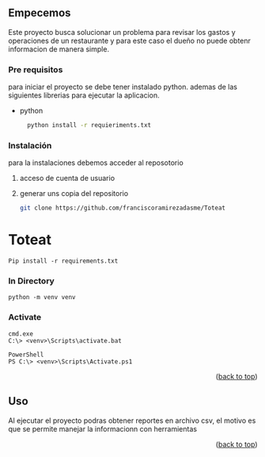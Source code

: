 
<!-- GETTING STARTED -->
## Empecemos

 Este proyecto busca solucionar un problema para revisar los gastos y 
operaciones de un restaurante y para este caso el dueño no puede obtenr 
informacion de manera simple.

### Pre requisitos

para iniciar el proyecto se debe tener instalado python. ademas de las siguientes 
librerias para ejecutar la aplicacion.

* python
  ```sh
    python install -r requieriments.txt
  ```

### Instalación

 para la instalaciones debemos acceder al reposotorio

1. acceso de cuenta de usuario
2. generar uns copia del repositorio

   ```sh
   git clone https://github.com/franciscoramirezadasme/Toteat
   ```
# Toteat
    Pip install -r requirements.txt

### In Directory
    python -m venv venv

### Activate
    cmd.exe
    C:\> <venv>\Scripts\activate.bat

    PowerShell
    PS C:\> <venv>\Scripts\Activate.ps1

<p align="right">(<a href="#readme-top">back to top</a>)</p>



<!-- USAGE EXAMPLES -->
## Uso
 
Al ejecutar el proyecto podras obtener reportes en archivo csv, 
el motivo es que se permite manejar la informacionn con herramientas 


<p align="right">(<a href="#readme-top">back to top</a>)</p>